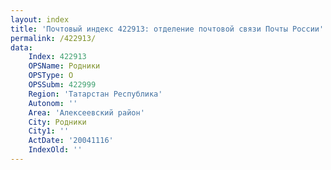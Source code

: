 ```yaml
---
layout: index
title: 'Почтовый индекс 422913: отделение почтовой связи Почты России'
permalink: /422913/
data:
    Index: 422913
    OPSName: Родники
    OPSType: О
    OPSSubm: 422999
    Region: 'Татарстан Республика'
    Autonom: ''
    Area: 'Алексеевский район'
    City: Родники
    City1: ''
    ActDate: '20041116'
    IndexOld: ''
---
```

